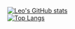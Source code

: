 [![Leo's GitHub stats](https://github-readme-stats.vercel.app/api?username=Mttgo&show_icons=true&theme=dark&hide_border=true)](https://github.com/Mttgo/)
<br>
[![Top Langs](https://github-readme-stats.vercel.app/api/top-langs/?username=Mttgo&theme=dark&hide_border=true)](https://github.com/Mttgo/)
